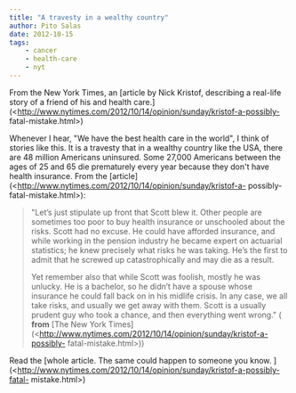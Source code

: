 ```yaml
---
title: "A travesty in a wealthy country"
author: Pito Salas
date: 2012-10-15
tags:
    - cancer
    - health-care
    - nyt
---
```




From the New York Times, an [article by Nick Kristof, describing a real-life
story of a friend of his and health
care.](<http://www.nytimes.com/2012/10/14/opinion/sunday/kristof-a-possibly-
fatal-mistake.html>)

Whenever I hear, "We have the best health care in the world", I think of
stories like this. It is a travesty that in a wealthy country like the USA,
there are 48 million Americans uninsured. Some 27,000 Americans between the
ages of 25 and 65 die prematurely every year because they don't have health
insurance. From the
[article](<http://www.nytimes.com/2012/10/14/opinion/sunday/kristof-a-
possibly-fatal-mistake.html>):

> "Let’s just stipulate up front that Scott blew it. Other people are
> sometimes too poor to buy health insurance or unschooled about the risks.
> Scott had no excuse. He could have afforded insurance, and while working in
> the pension industry he became expert on actuarial statistics; he knew
> precisely what risks he was taking. He’s the first to admit that he screwed
> up catastrophically and may die as a result.
>
> Yet remember also that while Scott was foolish, mostly he was unlucky. He is
> a bachelor, so he didn’t have a spouse whose insurance he could fall back on
> in his midlife crisis. In any case, we all take risks, and usually we get
> away with them. Scott is a usually prudent guy who took a chance, and then
> everything went wrong." ( **from** [The New York
> Times](<http://www.nytimes.com/2012/10/14/opinion/sunday/kristof-a-possibly-
> fatal-mistake.html>))

Read the [whole article. The same could happen to someone you know.
](<http://www.nytimes.com/2012/10/14/opinion/sunday/kristof-a-possibly-fatal-
mistake.html>)


